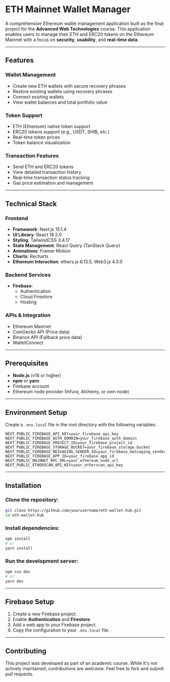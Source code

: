 # ETH Mainnet Wallet Manager

A comprehensive Ethereum wallet management application built as the final project for the **Advanced Web Technologies** course. This application enables users to manage their ETH and ERC20 tokens on the Ethereum Mainnet with a focus on **security**, **usability**, and **real-time data**.

---

## Features

### Wallet Management
- Create new ETH wallets with secure recovery phrases
- Restore existing wallets using recovery phrases
- Connect existing wallets
- View wallet balances and total portfolio value

### Token Support
- ETH (Ethereum) native token support
- ERC20 tokens support (e.g., USDT, SHIB, etc.)
- Real-time token prices
- Token balance visualization

### Transaction Features
- Send ETH and ERC20 tokens
- View detailed transaction history
- Real-time transaction status tracking
- Gas price estimation and management

---
## Technical Stack

### Frontend
- **Framework**: Next.js 15.1.4
- **UI Library**: React 18.2.0
- **Styling**: TailwindCSS 3.4.17
- **State Management**: React Query (TanStack Query)
- **Animations**: Framer Motion
- **Charts**: Recharts
- **Ethereum Interaction**: ethers.js 6.13.5, Web3.js 4.3.0


### Backend Services
- **Firebase**:
  - Authentication
  - Cloud Firestore
  - Hosting

### APIs & Integration
- Ethereum Mainnet
- CoinGecko API (Price data)
- Binance API (Fallback price data)
- WalletConnect

---

## Prerequisites
- **Node.js** (v18 or higher)
- **npm** or **yarn**
- Firebase account
- Ethereum node provider (Infura, Alchemy, or own node)

---
## Environment Setup

Create a `.env.local` file in the root directory with the following variables:

```
NEXT_PUBLIC_FIREBASE_API_KEY=your_firebase_api_key
NEXT_PUBLIC_FIREBASE_AUTH_DOMAIN=your_firebase_auth_domain
NEXT_PUBLIC_FIREBASE_PROJECT_ID=your_firebase_project_id
NEXT_PUBLIC_FIREBASE_STORAGE_BUCKET=your_firebase_storage_bucket
NEXT_PUBLIC_FIREBASE_MESSAGING_SENDER_ID=your_firebase_messaging_sender_id
NEXT_PUBLIC_FIREBASE_APP_ID=your_firebase_app_id
NEXT_PUBLIC_MAINNET_RPC_URL=your_ethereum_node_url
NEXT_PUBLIC_ETHERSCAN_API_KEY=your_etherscan_api_key
```

---

## Installation

### Clone the repository:
```bash
git clone https://github.com/yourusername/eth-wallet-hub.git
cd eth-wallet-hub
```

### Install dependencies:
```bash
npm install
# or
yarn install
```

### Run the development server:
```bash
npm run dev
# or
yarn dev
```

---

## Firebase Setup

1. Create a new Firebase project.
2. Enable **Authentication** and **Firestore**.
3. Add a web app to your Firebase project.
4. Copy the configuration to your `.env.local` file.

---

## Contributing

This project was developed as part of an academic course. While it's not actively maintained, contributions are welcome. Feel free to fork and submit pull requests.
